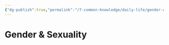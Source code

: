 ```yaml
---
{"dg-publish":true,"permalink":"/7-common-knowledge/daily-life/gender-and-sexuality/","noteIcon":""}
---
```


# Gender & Sexuality
